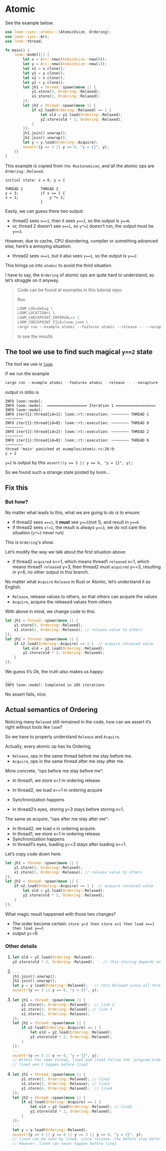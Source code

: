 # Atomic

See the example below.

```rust
use loom::sync::atomic::{AtomicUsize, Ordering};
use loom::sync::Arc;
use loom::thread;

fn main() {
    loom::model(|| {
        let x = Arc::new(AtomicUsize::new(0));
        let y = Arc::new(AtomicUsize::new(1));
        let x1 = x.clone();
        let y1 = y.clone();
        let x2 = x.clone();
        let y2 = y.clone();
        let jh1 = thread::spawn(move || {
            y1.store(3, Ordering::Relaxed);
            x1.store(1, Ordering::Relaxed);
        });
        let jh2 = thread::spawn(move || {
            if x2.load(Ordering::Relaxed) == 1 {
                let old = y2.load(Ordering::Relaxed);
                y2.store(old * 2, Ordering::Relaxed);
            }
        });
        jh1.join().unwrap();
        jh2.join().unwrap();
        let y = y.load(Ordering::Acquire);
        assert!(y == 3 || y == 6, "y = {}", y);
    })
}
```

This example is copied from `the Rustonomicon`, and all the atomic ops are `Ordering::Relaxed`.

```shell
initial state: x = 0, y = 1

THREAD 1        THREAD 2
y = 3;          if x == 1 {
x = 1;              y *= 2;
                }
```

Easily, we can guess there two output:

- thread2 sees `x==1`, then it sees `y==3`, so the output is `y==6`.
- or, thread 2 doesn’t see `x==1`, so `y*=2` doesn’t run, the output must be `y==3`.

However, due to cache, CPU disordering, compiler or something advanced else, here’s a annoying situation:

- thread2 sees `x==1`, but it also sees `y==1`, so the output is `y==2`.



This brings us into `atomic` to avoid the third situation.

I have to say, the `Ordering` of atomic ops are quite hard to understand, so let’s struggle on it anyway.



> Code can be found at examples in this tutorial repo.
>
> Run
>
> ```rust
> LOOM_LOG=debug \
> LOOM_LOCATION=1 \
> LOOM_CHECKPOINT_INTERVAL=1 \
> LOOM_CHECKPOINT_FILE=loom.json \
> cargo run --example atomic --features atomic --release -- --nocapture
> ```
>
> to see the results

## The tool we use to find such magical `y==2` state

The tool we use is [`loom`](https://github.com/tokio-rs/loom).

If we run the example

```rust
cargo run --example atomic --features atomic --release -- --nocapture
```

output in stdio is

```shell
INFO loom::model:
INFO loom::model:  ================== Iteration 1 ==================
INFO loom::model:
INFO iter{1}:thread{id=1}: loom::rt::execution: ~~~~~~~~ THREAD 1 ~~~~~~~~
INFO iter{1}:thread{id=0}: loom::rt::execution: ~~~~~~~~ THREAD 0 ~~~~~~~~
INFO iter{1}:thread{id=2}: loom::rt::execution: ~~~~~~~~ THREAD 2 ~~~~~~~~
INFO iter{1}:thread{id=0}: loom::rt::execution: ~~~~~~~~ THREAD 0 ~~~~~~~~
thread 'main' panicked at examples/atomic.rs:26:9:
y = 2
```

`y=2` is output by this `assert!(y == 3 || y == 6, "y = {}", y);`

So we found such a strange state posted by loom…

## Fix this

### But how?

No matter what leads to this, what we are going to do is to ensure:

- if thread2 sees `x==1`, it **must** see `y==3`(not 1), and result in `y==6`
- if thread2 sees `x!=1`, the result is always `y==3`, we do not care this situation (`y*=2` never run)

This is `Ordering`'s show.

Let’s modify the way we talk about the first situation above:

- If thread2 `acquired` x\=\=1, which means thread1 `released` x=1, which means thread1 `released` y=3, then thread2 must `acquired` y\=\=3, resulting in y=6, no other output in this branch.

No matter what `Acquire` `Release` in Rust or Atomic, let’s understand it as English.

- `Release`, release values to others, so that others can acquire the values
- `Acquire`, acquire the released values from others

With above in mind, we change code to this:

```rust
let jh1 = thread::spawn(move || {
    y1.store(3, Ordering::Relaxed);
    x1.store(1, Ordering::Release);	// release value to others
});
let jh2 = thread::spawn(move || {
    if x2.load(Ordering::Acquire) == 1 {  // acquire released value
        let old = y2.load(Ordering::Relaxed);
        y2.store(old * 2, Ordering::Relaxed);
    }
});
```

We guess it’s Ok, the truth also makes us happy:

```shell
...
INFO loom::model: Completed in 105 iterations
```

No assert fails, nice.

## Actual semantics of Ordering

Noticing many `Relexed` still remained in the code, how can we assert it’s right without tools like `loom`?

So we have to properly understand `Release` and `Acquire`.

Actually, every atomic op has its Ordering,

- `Release`, ops in the same thread before me stay before me.
- `Acquire`, ops in the same thread after me stay after me.

More concrete, “ops before me stay before me”:

- In thread1, we store x=1 in ordering release.

- In thread2, we load x==1 in ordering acquire

- Synchronization happens

- In thread2’s eyes, storing y=3 stays before storing x=1. 


The same as acquire, "ops after me stay after me":

- In thread2, we load x in ordering acquire.
- In thread1, we store x=1 in ordering release.
- Synchronization happens
- In thread1’s eyes, loading y\=\=3 stays after loading x\=\=1. 

Let’s copy code down here:

```rust
let jh1 = thread::spawn(move || {
    y1.store(3, Ordering::Relaxed);
    x1.store(1, Ordering::Release);	// release value to others
});
let jh2 = thread::spawn(move || {
    if x2.load(Ordering::Acquire) == 1 {  // acquire released value
        let old = y2.load(Ordering::Relaxed);
        y2.store(old * 2, Ordering::Relaxed);
    }
});
```

What magic result happened with those two changes?

- The order become certain: `store y=3 then store x=1 then load x==1 then load y==3`
- output y==6

### Other details

1. ```rust
   let old = y2.load(Ordering::Relaxed);
   y2.store(old * 2, Ordering::Relaxed);	// this storing depends on old, so order is constrained
   ```

2. ```rust
   ...
   jh1.join().unwrap();
   jh2.join().unwrap();
   let y = y.load(Ordering::Relaxed);	// this Relaxed since all threads joined, it's really relaxed
   assert!(y == 3 || y == 6, "y = {}", y);
   ```

3. ```rust
   let jh1 = thread::spawn(move || {
       y1.store(4, Ordering::Relaxed);	// line 2
       y1.store(3, Ordering::Relaxed); // line 3
       x1.store(1, Ordering::Release);
   });
   let jh2 = thread::spawn(move || {
       if x2.load(Ordering::Acquire) == 1 {
           let old = y2.load(Ordering::Relaxed);
           y2.store(old * 2, Ordering::Relaxed);
       }
   });
   ...
   assert!(y == 3 || y == 6, "y = {}", y); 
   // Within the same thread, line2 and line3 follow the `program order within a single thread`
   // line3 won't happen before line2
   ```

4. ```rust
   let jh1 = thread::spawn(move || {
       y1.store(3, Ordering::Relaxed); // line2
       x1.store(1, Ordering::Release); // line3
       y1.store(4, Ordering::Relaxed);	// line4
   });
   let jh2 = thread::spawn(move || {
       if x2.load(Ordering::Acquire) == 1 {
           let old = y2.load(Ordering::Relaxed); // line8
           y2.store(old * 2, Ordering::Relaxed);
       }
   });
   ...
   let y = y.load(Ordering::Relaxed);
   assert!(y == 4 || y == 8 || y == 3 || y == 6, "y = {}", y);
   // line4 can be seen by line8, since release--the before stay before, the after are free
   // However, line4 can never happen before line2
   ```
